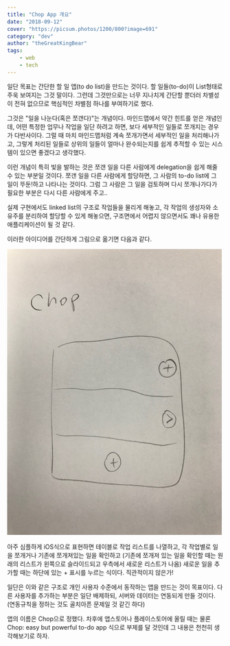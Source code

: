 ```yaml
---
title: "Chop App 개요"
date: "2018-09-12"
cover: "https://picsum.photos/1200/800?image=691"
category: "dev"
author: "theGreatKingBear"
tags: 
    - web
    - tech
---
```


일단 목표는 간단한 할 일 앱(to do list)을 만드는 것이다. 할 일들(to-do)이 List형태로 주욱 보여지는 그것 말이다. 그런데 그것만으로는 너무 지나치게 간단할 뿐더러 차별성이 전혀 없으므로 핵심적인 차별점 하나를 부여하기로 했다. 

그것은 "일을 나눈다(혹은 쪼갠다)"는 개념이다. 마인드맵에서 약간 힌트를 얻은 개념인데, 어떤 특정한 업무나 작업을 일단 하려고 하면, 보다 세부적인 일들로 쪼개지는 경우가 다반사이다. 그럴 때 마치 마인드맵처럼 계속 쪼개가면서 세부적인 일을 처리해나가고, 그렇게 처리된 일들로 상위의 일들이 얼마나 완수되는지를 쉽게 추적할 수 있는 시스템이 있으면 좋겠다고 생각했다. 

이런 개념이 특히 빛을 발하는 것은 쪼갠 일을 다른 사람에게 delegation을 쉽게 해줄 수 있는 부분일 것이다. 쪼갠 일을 다른 사람에게 할당하면, 그 사람의 to-do list에 그 일이 뚜둔!하고 나타나는 것이다. 그럼 그 사람은 그 일을 검토하며 다시 쪼개나가다가 필요한 부분은 다시 다른 사람에게 주고.. 

실제 구현에서도 linked list의 구조로 작업들을 물리게 해놓고, 각 작업의 생성자와 소유주를 분리하여 할당할 수 있게 해놓으면, 구조면에서 어렵지 않으면서도 꽤나 유용한 애플리케이션이 될 것 같다. 

이러한 아이디어를 간단하게 그림으로 옮기면 다음과 같다. 

![ideation 그림](chop_image.jpg)

아주 심플하게 iOS식으로 표현하면 테이블로 작업 리스트를 나열하고, 각 작업별로 일을 쪼개거나 기존에 쪼개져있는 일을 확인하고 (기존에 쪼개져 있는 일을 확인할 때는 원래의 리스트가 왼쪽으로 슬라이드되고 우측에서 새로운 리스트가 나옴) 새로운 일을 추가할 때는 하단에 있는 + 표시를 누르는 식이다. 직관적이지 않은가!

일단은 이와 같은 구조로 개인 사용자 수준에서 동작하는 앱을 만드는 것이 목표이다. 다른 사용자를 추가하는 부분은 일단 배제하되, 서버와 데이터는 연동되게 만들 것이다. (연동규칙을 정하는 것도 골치아픈 문제일 것 같긴 하다)

앱의 이름은 Chop으로 정했다. 차후에 앱스토어나 플레이스토어에 올릴 때는 물론 Chop: easy but powerful to-do app 식으로 부제를 달 것인데 그 내용은 천천히 생각해보기로 하자. 
